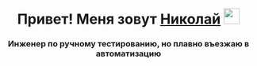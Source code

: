 ﻿<h1 align="center">Привет! Меня зовут <a href="https://nozdrachev-n.ru/" target="_blank">Николай</a> 
<img src="https://github.com/blackcater/blackcater/raw/main/images/Hi.gif" height="32"/></h1>
<h3 align="center">Инженер по ручному тестированию, но плавно въезжаю в автоматизацию </h3>

